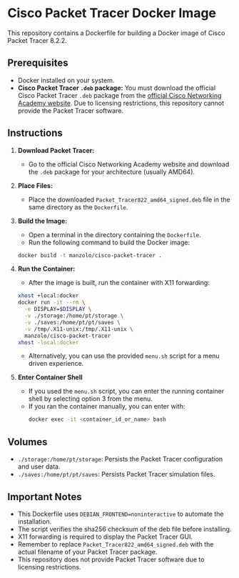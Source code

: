 # Cisco Packet Tracer Docker Image

This repository contains a Dockerfile for building a Docker image of Cisco Packet Tracer 8.2.2.

## Prerequisites

* Docker installed on your system.
* **Cisco Packet Tracer `.deb` package:** You must download the official Cisco Packet Tracer `.deb` package from the [official Cisco Networking Academy website](https://www.netacad.com/). Due to licensing restrictions, this repository cannot provide the Packet Tracer software.

## Instructions

1.  **Download Packet Tracer:**
    * Go to the official Cisco Networking Academy website and download the `.deb` package for your architecture (usually AMD64).
2.  **Place Files:**
    * Place the downloaded `Packet_Tracer822_amd64_signed.deb` file in the same directory as the `Dockerfile`.
3.  **Build the Image:**
    * Open a terminal in the directory containing the `Dockerfile`.
    * Run the following command to build the Docker image:

    ```bash
    docker build -t manzolo/cisco-packet-tracer .
    ```

4.  **Run the Container:**
    * After the image is built, run the container with X11 forwarding:

    ```bash
    xhost +local:docker
    docker run -it --rm \
      -e DISPLAY=$DISPLAY \
      -v ./storage:/home/pt/storage \
      -v ./saves:/home/pt/pt/saves \
      -v /tmp/.X11-unix:/tmp/.X11-unix \
      manzolo/cisco-packet-tracer
    xhost -local:docker
    ```

    * Alternatively, you can use the provided `menu.sh` script for a menu driven experience.

5.  **Enter Container Shell**
    * If you used the `menu.sh` script, you can enter the running container shell by selecting option 3 from the menu.
    * If you ran the container manually, you can enter with:
        ```bash
        docker exec -it <container_id_or_name> bash
        ```

## Volumes

* `./storage:/home/pt/storage`: Persists the Packet Tracer configuration and user data.
* `./saves:/home/pt/pt/saves`: Persists Packet Tracer simulation files.

## Important Notes

* This Dockerfile uses `DEBIAN_FRONTEND=noninteractive` to automate the installation.
* The script verifies the sha256 checksum of the deb file before installing.
* X11 forwarding is required to display the Packet Tracer GUI.
* Remember to replace `Packet_Tracer822_amd64_signed.deb` with the actual filename of your Packet Tracer package.
* This repository does not provide Packet Tracer software due to licensing restrictions.
